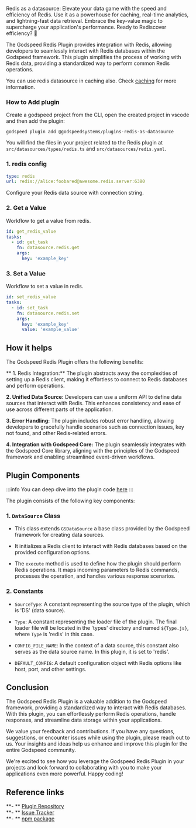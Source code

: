 Redis as a datasource: Elevate your data game with the speed and efficiency of Redis. Use it as a powerhouse for caching, real-time analytics, and lightning-fast data retrieval. Embrace the key-value magic to supercharge your application's performance. Ready to Rediscover efficiency? 🚀

The Godspeed Redis Plugin provides integration with Redis, allowing developers to seamlessly interact with Redis databases within the Godspeed framework. This plugin simplifies the process of working with Redis data, providing a standardized way to perform common Redis operations.   

You can use redis datasource in caching also. Check [caching](../caching.md) for more information.

### How to Add plugin
Create a godspeed project from the CLI, open the created project in vscode and then add the plugin:

```
godspeed plugin add @godspeedsystems/plugins-redis-as-datasource
```

You will find the files in your project related to the Redis plugin at `src/datasources/types/redis.ts` and `src/datasources/redis.yaml`.


### 1. redis config
```yaml title=src/datasources/redis.yaml
type: redis
url: redis://alice:foobared@awesome.redis.server:6380

```
Configure your Redis data source with connection string. 

### 2. Get a Value
Workflow to get a value from redis.
```yaml
id: get_redis_value
tasks:
  - id: get_task
    fn: datasource.redis.get
    args:
      key: 'example_key'
```

### 3. Set a Value
Workflow to set a value in redis.
```yaml
id: set_redis_value
tasks:
  - id: set_task
    fn: datasource.redis.set
    args:
      key: 'example_key'
      value: 'example_value'
```

## How it helps

The Godspeed Redis Plugin offers the following benefits:

** 1. Redis Integration:** The plugin abstracts away the complexities of setting up a Redis client, making it effortless to connect to Redis databases and perform operations.

**2. Unified Data Source:** Developers can use a uniform API to define data sources that interact with Redis. This enhances consistency and ease of use across different parts of the application.

**3. Error Handling:** The plugin includes robust error handling, allowing developers to gracefully handle scenarios such as connection issues, key not found, and other Redis-related errors.

**4. Integration with Godspeed Core:** The plugin seamlessly integrates with the Godspeed Core library, aligning with the principles of the Godspeed framework and enabling streamlined event-driven workflows.

## Plugin Components

:::info
You can deep dive into the plugin code [here](https://github.com/godspeedsystems/gs-plugins/tree/main/plugins/redis-as-datasource)
:::

The plugin consists of the following key components:
### 1. `DataSource` Class
- This class extends `GSDataSource` a base class provided by the Godspeed framework for creating data sources.
- It initializes a Redis client to interact with Redis databases based on the provided configuration options.

- The `execute` method is used to define how the plugin should perform Redis operations. It maps incoming parameters to Redis commands, processes the operation, and handles various response scenarios.

### 2. Constants
- `SourceType`: A constant representing the source type of the plugin, which is 'DS' (data source).

- `Type`: A constant representing the loader file of the plugin. The final loader file will be located in the 'types' directory and named `${Type.js}`, where `Type` is 'redis' in this case.

- `CONFIG_FILE_NAME`: In the context of a data source, this constant also serves as the data source name. In this plugin, it is set to 'redis'.

- `DEFAULT_CONFIG`: A default configuration object with Redis options like host, port, and other settings.


## Conclusion

The Godspeed Redis Plugin is a valuable addition to the Godspeed framework, providing a standardized way to interact with Redis databases. With this plugin, you can effortlessly perform Redis operations, handle responses, and streamline data storage within your applications.

We value your feedback and contributions. If you have any questions, suggestions, or encounter issues while using the plugin, please reach out to us. Your insights and ideas help us enhance and improve this plugin for the entire Godspeed community.

We're excited to see how you leverage the Godspeed Redis Plugin in your projects and look forward to collaborating with you to make your applications even more powerful. Happy coding!

## Reference links
**- ** [Plugin Repository](https://github.com/godspeedsystems/gs-plugins/tree/main/plugins/redis-as-datasource)   
**- ** [Issue Tracker](https://github.com/godspeedsystems/gs-plugins/issues)      
**- ** [npm package](https://www.npmjs.com/package/@godspeedsystems/plugins-redis-as-datasource)